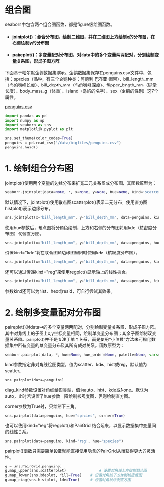 # 组合图

seaborn中包含两个组合图函数，都是figure级绘图函数。

* #### jointplot()：组合分布图，绘制二维图，并在二维图上方绘制x的分布图，在右侧绘制y的分布图
* #### paireplot()：多变量配对分布图，对data中的多个变量两两配对，分别绘制变量关系图，形成子图方阵

下面基于帕尔默企鹅数据集演示。企鹅数据集保存在penguins.csv文件中，包括：species（品种，有三个企鹅种类：阿德利 巴布亚 帽带）、bill_length_mm（鸟的嘴峰长度）、bill_depth_mm（鸟的嘴峰深度）、flipper_length_mm（脚掌长度）、body_mass_g（体重）、island（岛屿的名字）、sex（企鹅的性别）这7个属性。

[penguins.csv](./数据集/penguins.csv)

```python
import pandas as pd
import numpy as np
import seaborn as sns
import matplotlib.pyplot as plt

sns.set_theme(color_codes=True)
penguins = pd.read_csv("/data/bigfiles/penguins.csv")
penguins.head()
```

# 1. 绘制组合分布图

jointplot()使用两个变量的边缘分布来扩充二元关系图或分布图，其函数原型为：
```python
seaborn.jointplot(data=None, *, x=None, y=None, hue=None, kind='scatter', height=6, ratio=5, space=0.2, dropna=False, xlim=None, ylim=None, color=None, palette=None, hue_order=None, hue_norm=None, marginal_ticks=False, joint_kws=None, marginal_kws=None, **kwargs)
```

默认情况下，jointplot()使用散点图scatterplot()表示二元分布，使用直方图histplot()表示边缘分布。


```python
sns.jointplot(x="bill_length_mm", y="bill_depth_mm", data=penguins, kind="scatter")
```

使用hue参数后，散点图将分颜色绘制，上方和右侧的分布图将用kde（核密度分布图）代替直方图。


```python
sns.jointplot(x="bill_length_mm", y="bill_depth_mm", data=penguins, hue="species")
```

设置kind="kde"将在联合图和边缘图里同时使用kde（核密度分布图）。


```python
sns.jointplot(x="bill_length_mm", y="bill_depth_mm", data=penguins, kind="kde", hue="species")
```

还可以通过传递kind="reg"来使用regplot()显示轴上的线性拟合。


```python
sns.jointplot(x="bill_length_mm", y="bill_depth_mm", data=penguins, kind="reg")
```

参数kind还可以为hist、hex或resid，可自行尝试其效果。

# 2. 绘制多变量配对分布图

paireplot()对data中的多个变量两两配对，分别绘制变量关系图，形成子图方阵。其中对角线上的子图上x,y坐标变量相同，绘制单变量分布图；其余子图绘制双变量关系图。pairplot()并不是专注于单个关系，而是使用“小倍数”方法来可视化数据集中所有变量的单变量分布及其所有成对关系。函数原型为：
```python
seaborn.pairplot(data, *, hue=None, hue_order=None, palette=None, vars=None, x_vars=None, y_vars=None, kind='scatter', diag_kind='auto', markers=None, height=2.5, aspect=1, corner=False, dropna=False, plot_kws=None, diag_kws=None, grid_kws=None, size=None)
```
kind参数指定非对角线绘图类型，值为scatter、kde、hist或reg，默认值为scatter。


```python
sns.pairplot(data=penguins)
```

diag_kind参数设置对角线绘图类型，值为auto、hist、kde或None。默认为auto，此时若设置了hue参数，降绘制核密度图，否则绘制直方图。

corner参数为True时，只绘制下三角。


```python
sns.pairplot(data=penguins, hue="species", corner=True)
```

也可以使用kind="reg"将regplot()和PairGrid 结合起来，以显示数据集中变量间的线性关系。


```python
sns.pairplot(data=penguins, kind='reg', hue="species")
```

pairplot()函数只需要简单设置就能直接使用隐含的PairGrid从而获得更大的灵活性。


```python
g = sns.PairGrid(penguins)
g.map_upper(sns.scatterplot)               # 设置对角线上方绘制散点图
g.map_lower(sns.kdeplot, fill=True)    # 设置对角线下方绘制核密度图
g.map_diag(sns.histplot, kde=True)     # 设置对角线绘制直方图
```

